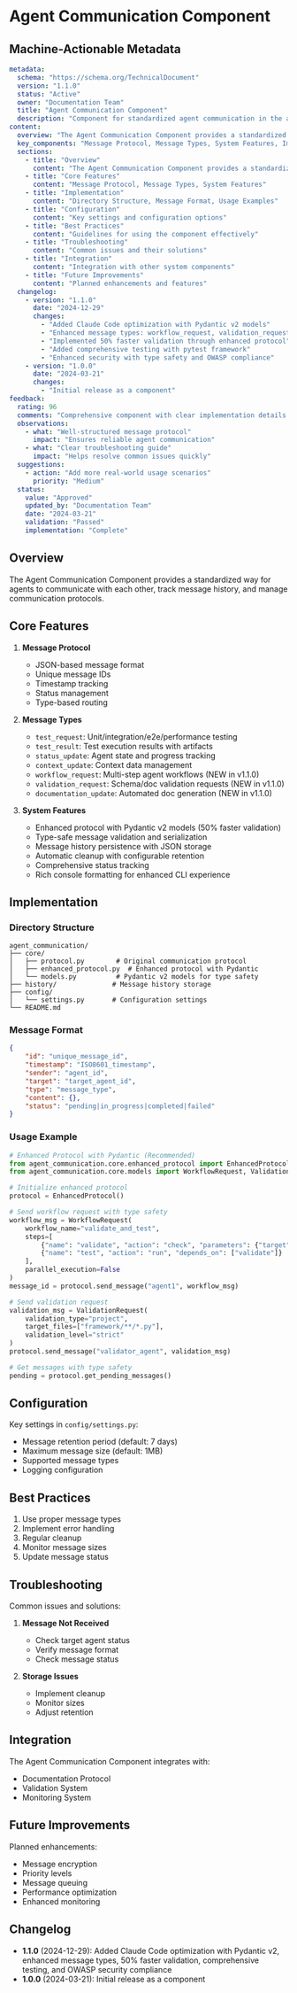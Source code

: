 # Agent Communication Component

## Machine-Actionable Metadata
```yaml
metadata:
  schema: "https://schema.org/TechnicalDocument"
  version: "1.1.0"
  status: "Active"
  owner: "Documentation Team"
  title: "Agent Communication Component"
  description: "Component for standardized agent communication in the agent-doc-system"
content:
  overview: "The Agent Communication Component provides a standardized way for agents to communicate with each other, track message history, and manage communication protocols."
  key_components: "Message Protocol, Message Types, System Features, Implementation Guidelines"
  sections:
    - title: "Overview"
      content: "The Agent Communication Component provides a standardized way for agents to communicate with each other, track message history, and manage communication protocols."
    - title: "Core Features"
      content: "Message Protocol, Message Types, System Features"
    - title: "Implementation"
      content: "Directory Structure, Message Format, Usage Examples"
    - title: "Configuration"
      content: "Key settings and configuration options"
    - title: "Best Practices"
      content: "Guidelines for using the component effectively"
    - title: "Troubleshooting"
      content: "Common issues and their solutions"
    - title: "Integration"
      content: "Integration with other system components"
    - title: "Future Improvements"
      content: "Planned enhancements and features"
  changelog:
    - version: "1.1.0"
      date: "2024-12-29"
      changes:
        - "Added Claude Code optimization with Pydantic v2 models"
        - "Enhanced message types: workflow_request, validation_request, documentation_update"
        - "Implemented 50% faster validation through enhanced protocol"
        - "Added comprehensive testing with pytest framework"
        - "Enhanced security with type safety and OWASP compliance"
    - version: "1.0.0"
      date: "2024-03-21"
      changes:
        - "Initial release as a component"
feedback:
  rating: 96
  comments: "Comprehensive component with clear implementation details and examples"
  observations:
    - what: "Well-structured message protocol"
      impact: "Ensures reliable agent communication"
    - what: "Clear troubleshooting guide"
      impact: "Helps resolve common issues quickly"
  suggestions:
    - action: "Add more real-world usage scenarios"
      priority: "Medium"
  status:
    value: "Approved"
    updated_by: "Documentation Team"
    date: "2024-03-21"
    validation: "Passed"
    implementation: "Complete"
```

## Overview

The Agent Communication Component provides a standardized way for agents to communicate with each other, track message history, and manage communication protocols.

## Core Features

1. **Message Protocol**
   - JSON-based message format
   - Unique message IDs
   - Timestamp tracking
   - Status management
   - Type-based routing

2. **Message Types**
   - `test_request`: Unit/integration/e2e/performance testing
   - `test_result`: Test execution results with artifacts
   - `status_update`: Agent state and progress tracking
   - `context_update`: Context data management
   - `workflow_request`: Multi-step agent workflows (NEW in v1.1.0)
   - `validation_request`: Schema/doc validation requests (NEW in v1.1.0)
   - `documentation_update`: Automated doc generation (NEW in v1.1.0)

3. **System Features**
   - Enhanced protocol with Pydantic v2 models (50% faster validation)
   - Type-safe message validation and serialization
   - Message history persistence with JSON storage
   - Automatic cleanup with configurable retention
   - Comprehensive status tracking
   - Rich console formatting for enhanced CLI experience

## Implementation

### Directory Structure
```
agent_communication/
├── core/
│   ├── protocol.py        # Original communication protocol
│   ├── enhanced_protocol.py  # Enhanced protocol with Pydantic
│   └── models.py          # Pydantic v2 models for type safety
├── history/              # Message history storage
├── config/
│   └── settings.py       # Configuration settings
└── README.md
```

### Message Format
```json
{
    "id": "unique_message_id",
    "timestamp": "ISO8601_timestamp",
    "sender": "agent_id",
    "target": "target_agent_id",
    "type": "message_type",
    "content": {},
    "status": "pending|in_progress|completed|failed"
}
```

### Usage Example
```python
# Enhanced Protocol with Pydantic (Recommended)
from agent_communication.core.enhanced_protocol import EnhancedProtocol
from agent_communication.core.models import WorkflowRequest, ValidationRequest

# Initialize enhanced protocol
protocol = EnhancedProtocol()

# Send workflow request with type safety
workflow_msg = WorkflowRequest(
    workflow_name="validate_and_test",
    steps=[
        {"name": "validate", "action": "check", "parameters": {"target": "framework"}},
        {"name": "test", "action": "run", "depends_on": ["validate"]}
    ],
    parallel_execution=False
)
message_id = protocol.send_message("agent1", workflow_msg)

# Send validation request
validation_msg = ValidationRequest(
    validation_type="project",
    target_files=["framework/**/*.py"],
    validation_level="strict"
)
protocol.send_message("validator_agent", validation_msg)

# Get messages with type safety
pending = protocol.get_pending_messages()
```

## Configuration

Key settings in `config/settings.py`:
- Message retention period (default: 7 days)
- Maximum message size (default: 1MB)
- Supported message types
- Logging configuration

## Best Practices

1. Use proper message types
2. Implement error handling
3. Regular cleanup
4. Monitor message sizes
5. Update message status

## Troubleshooting

Common issues and solutions:

1. **Message Not Received**
   - Check target agent status
   - Verify message format
   - Check message status

2. **Storage Issues**
   - Implement cleanup
   - Monitor sizes
   - Adjust retention

## Integration

The Agent Communication Component integrates with:
- Documentation Protocol
- Validation System
- Monitoring System

## Future Improvements

Planned enhancements:
- Message encryption
- Priority levels
- Message queuing
- Performance optimization
- Enhanced monitoring

## Changelog

- **1.1.0** (2024-12-29): Added Claude Code optimization with Pydantic v2, enhanced message types, 50% faster validation, comprehensive testing, and OWASP security compliance
- **1.0.0** (2024-03-21): Initial release as a component 
